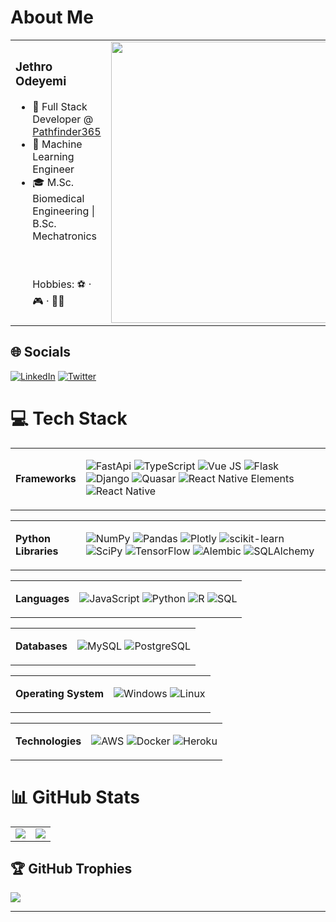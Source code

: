 # About Me

<table>
<tr>
<td>
<h3>Jethro Odeyemi</h3>
<ul>
<li> 🧬 Full Stack Developer @ <a href="https://pathfinder365.com">Pathfinder365</a> </li>
<li> 🌾 Machine Learning Engineer </li>
<li> 🎓 M.Sc. Biomedical Engineering | B.Sc. Mechatronics</li>
</uk>

<br><br>Hobbies: ⚽ · 🎮 · 🧑‍💻
</td>
<td>
<img src="https://gtce.itsvg.in/api?username=semtu&theme=default_repocard&border=false" width="450" />
</td>
</tr>
</table>


## 🌐 Socials
[![LinkedIn](https://img.shields.io/badge/LinkedIn-%230077B5.svg?logo=linkedin&logoColor=white)](https://linkedin.com/in/jethroodeyemi) [![Twitter](https://img.shields.io/badge/Twitter-%231DA1F2.svg?logo=Twitter&logoColor=white)](https://twitter.com/jethroodeyemi)

# 💻 Tech Stack


<table>
<tr>
<td><strong>Frameworks</td>
</td>
<td>

![FastApi](https://img.shields.io/badge/fastapi-%23007ACC.svg?style=for-the-badge&logo=fastapi&logoColor=white)
![TypeScript](https://img.shields.io/badge/typescript-%23007ACC.svg?style=for-the-badge&logo=typescript&logoColor=white)
![Vue JS](https://img.shields.io/badge/vue.js-%2335495e.svg?style=for-the-badge&logo=vue.js&logoColor=%234FC08D)
![Flask](https://img.shields.io/badge/flask-%23000.svg?style=for-the-badge&logo=flask&logoColor=white)
![Django](https://img.shields.io/badge/django-%23092E20.svg?style=for-the-badge&logo=django&logoColor=white)
![Quasar](https://img.shields.io/badge/quasar-%23162D40.svg?style=for-the-badge&logo=quasar&logoColor=%23ECEFF1)
![React Native Elements](https://img.shields.io/badge/react_native_elements-%23561DAB.svg?style=for-the-badge&logo=react&logoColor=white)
![React Native](https://img.shields.io/badge/react_native-%2320232a.svg?style=for-the-badge&logo=react&logoColor=%2361DAFB)

</td>
</tr>
</table>

<table>
<tr>
<td><strong>Python Libraries</td>
</td>
<td>

![NumPy](https://img.shields.io/badge/numpy-%23013243.svg?style=for-the-badge&logo=numpy&logoColor=white)
![Pandas](https://img.shields.io/badge/pandas-%23150458.svg?style=for-the-badge&logo=pandas&logoColor=white)
![Plotly](https://img.shields.io/badge/plotly-%233F4F75.svg?style=for-the-badge&logo=plotly&logoColor=white)
![scikit-learn](https://img.shields.io/badge/scikit--learn-%23F7931E.svg?style=for-the-badge&logo=scikit-learn&logoColor=white)
![SciPy](https://img.shields.io/badge/SciPy-%230C55A5.svg?style=for-the-badge&logo=scipy&logoColor=white)
![TensorFlow](https://img.shields.io/badge/TensorFlow-%23FF6F00.svg?style=for-the-badge&logo=TensorFlow&logoColor=white)
![Alembic](https://img.shields.io/badge/alembic-%2307405e.svg?style=for-the-badge&logo=alembic&logoColor=white)
![SQLAlchemy](https://img.shields.io/badge/sqlalchemy-%23121011.svg?style=for-the-badge&logo=sqlalchemy&logoColor=white)

</td>
</tr>
</table>

<table>
<tr>
<td><strong>Languages</td>
</td>
<td>

![JavaScript](https://img.shields.io/badge/javascript-%23323330.svg?style=for-the-badge&logo=javascript&logoColor=%23F7DF1E)
![Python](https://img.shields.io/badge/python-3670A0?style=for-the-badge&logo=python&logoColor=ffdd54)
![R](https://img.shields.io/badge/r-%23276DC3.svg?style=for-the-badge&logo=r&logoColor=white)
![SQL](https://img.shields.io/badge/sql-%2300f.svg?style=for-the-badge&logo=sql&logoColor=white)

</td>
</tr>
</table>

<table>
<tr>
<td><strong>Databases</td>
</td>
<td>

![MySQL](https://img.shields.io/badge/mysql-%2300f.svg?style=for-the-badge&logo=mysql&logoColor=white)
![PostgreSQL](https://img.shields.io/badge/postgresql-%23316192.svg?style=for-the-badge&logo=postgresql&logoColor=white)

</td>
</tr>
</table>

<table>
<tr>
<td><strong>Operating System</td>
</td>
<td>

![Windows](https://img.shields.io/badge/windows-%230078D6.svg?style=for-the-badge&logo=windows&logoColor=white)
![Linux](https://img.shields.io/badge/linux-FCC624?style=for-the-badge&logo=linux&logoColor=black)

</td>
</tr>
</table>

<table>
<tr>
<td><strong>Technologies</td>
</td>
<td>

![AWS](https://img.shields.io/badge/AWS-%23FF9900.svg?style=for-the-badge&logo=amazon-aws&logoColor=white)
![Docker](https://img.shields.io/badge/docker-%230db7ed.svg?style=for-the-badge&logo=docker&logoColor=white)
![Heroku](https://img.shields.io/badge/heroku-%23430098.svg?style=for-the-badge&logo=heroku&logoColor=white)

</td>
</tr>
</table>


# 📊 GitHub Stats

<table>
  <tr>
    <td>
    <img src="https://github-readme-stats.vercel.app/api/top-langs/?username=semtu&layout=compact&langs_count=10" />
    </td>
    <td>
    <img src="https://github-readme-stats.vercel.app/api?username=semtu&show_icons=true&show_icons=true)](https://github.com/anuraghazra/github-readme-stats" />
    </td>
  </tr>
</table>

## 🏆 GitHub Trophies
![](https://github-profile-trophy.vercel.app/?username=semtu&theme=apprentice&no-frame=false&no-bg=true&margin-w=4)

---
